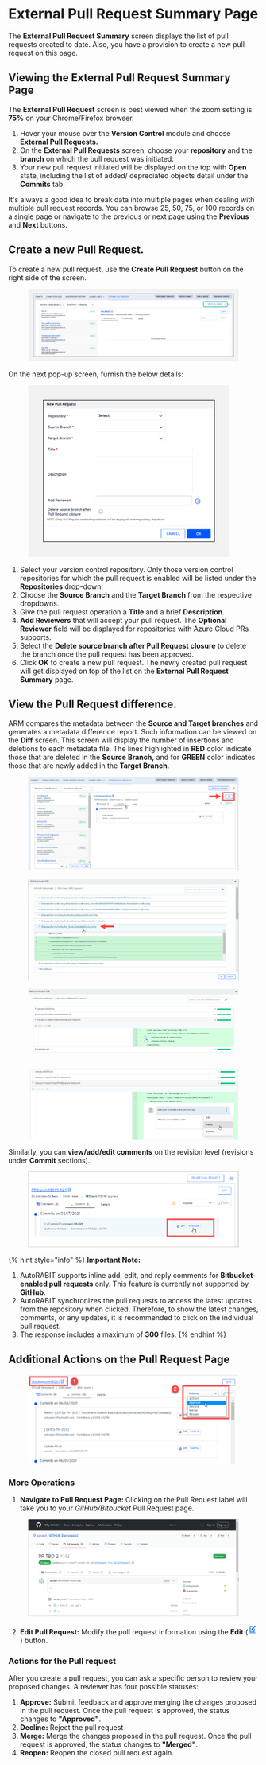 # External Pull Request Summary Page

The **External Pull Request Summary** screen displays the list of pull requests created to date. Also, you have a provision to create a new pull request on this page.

## Viewing the External Pull Request Summary Page <a href="#viewing-the-external-pull-request-summary-page" id="viewing-the-external-pull-request-summary-page"></a>

The **External Pull Request** screen is best viewed when the zoom setting is **75%** on your Chrome/Firefox browser.

1. Hover your mouse over the **Version Control** module and choose **External Pull Requests.**
2. On the **External Pull Requests** screen, choose your **repository** and the **branch** on which the pull request was initiated.
3. Your new pull request initiated will be displayed on the top with **Open** state, including the list of added/ depreciated objects detail under the **Commits** tab.

It's always a good idea to break data into multiple pages when dealing with multiple pull request records. You can browse 25, 50, 75, or 100 records on a single page or navigate to the previous or next page using the **Previous** and **Next** buttons.

## Create a new Pull Request. <a href="#create-a-new-pull-request" id="create-a-new-pull-request"></a>

To create a new pull request, use the **Create Pull Request** button on the right side of the screen.

<figure><img src="../../../../../.gitbook/assets/image (58) (1) (1) (1).png" alt=""><figcaption></figcaption></figure>

On the next pop-up screen, furnish the below details:

<figure><img src="../../../../../.gitbook/assets/image (59) (1) (1) (1).png" alt="" width="406"><figcaption></figcaption></figure>

1. Select your version control repository. Only those version control repositories for which the pull request is enabled will be listed under the **Repositories** drop-down.
2. Choose the **Source Branch** and the **Target Branch** from the respective dropdowns.
3. Give the pull request operation a **Title** and a brief **Description**.
4. **Add Reviewers** that will accept your pull request. The **Optional Reviewer** field will be displayed for repositories with Azure Cloud PRs supports.
5. Select the **Delete source branch after Pull Request closure** to delete the branch once the pull request has been approved.
6. Click **OK** to create a new pull request. The newly created pull request will get displayed on top of the list on the **External Pull Request Summary** page.

## View the Pull Request difference. <a href="#view-the-pull-request-difference" id="view-the-pull-request-difference"></a>

ARM compares the metadata between the **Source and Target branches** and generates a metadata difference report. Such information can be viewed on the **Diff** screen. This screen will display the number of insertions and deletions to each metadata file. The lines highlighted in **RED** color indicate those that are deleted in the **Source Branch,** and for **GREEN** color indicates those that are newly added in the **Target Branch**.

<figure><img src="../../../../../.gitbook/assets/image (60) (1) (1) (1).png" alt=""><figcaption></figcaption></figure>

<figure><img src="../../../../../.gitbook/assets/image (61) (1) (1) (1).png" alt=""><figcaption></figcaption></figure>

<figure><img src="../../../../../.gitbook/assets/image (62) (1) (1) (1).png" alt=""><figcaption></figcaption></figure>

<figure><img src="../../../../../.gitbook/assets/image (63) (1) (1) (1).png" alt=""><figcaption></figcaption></figure>

Similarly, you can **view/add/edit comments** on the revision level (revisions under **Commit** sections).

<figure><img src="../../../../../.gitbook/assets/image (64) (1) (1) (1).png" alt=""><figcaption></figcaption></figure>

{% hint style="info" %}
**Important Note:**

1. AutoRABIT supports inline add, edit, and reply comments for **Bitbucket-enabled pull requests** only. This feature is currently not supported by **GitHub**.
2. AutoRABIT synchronizes the pull requests to access the latest updates from the repository when clicked. Therefore, to show the latest changes, comments, or any updates, it is recommended to click on the individual pull request.
3. The response includes a maximum of **300** files.
{% endhint %}

## Additional Actions on the Pull Request Page <a href="#additional-actions-on-pull-request-page" id="additional-actions-on-pull-request-page"></a>

<figure><img src="../../../../../.gitbook/assets/image (65) (1) (1) (1).png" alt=""><figcaption></figcaption></figure>

### More Operations <a href="#id-1-more-operations" id="id-1-more-operations"></a>

1. **Navigate to Pull Request Page:** Clicking on the Pull Request label will take you to your _GitHub/Bitbucket_ Pull Request page.

<figure><img src="../../../../../.gitbook/assets/image (66) (1) (1) (1).png" alt="" width="563"><figcaption></figcaption></figure>

2. **Edit Pull Request:** Modify the pull request information using the **Edit** (![](<../../../../../.gitbook/assets/image (67) (1) (1) (1).png>)) button.

### Actions for the Pull request <a href="#id-2-actions-for-the-pull-request" id="id-2-actions-for-the-pull-request"></a>

After you create a pull request, you can ask a specific person to review your proposed changes. A reviewer has four possible statuses:

1. **Approve:** Submit feedback and approve merging the changes proposed in the pull request. Once the pull request is approved, the status changes to **"Approved"**.
2. **Decline:** Reject the pull request
3. **Merge:** Merge the changes proposed in the pull request. Once the pull request is approved, the status changes to **"Merged"**.
4. **Reopen:** Reopen the closed pull request again.

